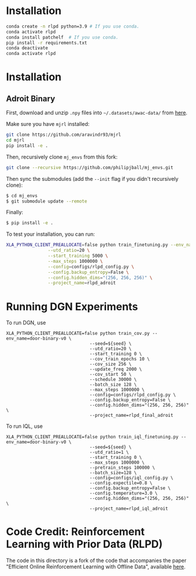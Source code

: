 
# Installation

```bash
conda create -n rlpd python=3.9 # If you use conda.
conda activate rlpd
conda install patchelf  # If you use conda.
pip install -r requirements.txt
conda deactivate
conda activate rlpd
```

# Installation

## Adroit Binary

First, download and unzip `.npy` files into `~/.datasets/awac-data/` from [here](https://drive.google.com/file/d/1yUdJnGgYit94X_AvV6JJP5Y3Lx2JF30Y/view?pli=1).


Make sure you have `mjrl` installed:
```bash
git clone https://github.com/aravindr93/mjrl
cd mjrl
pip install -e .
```

Then, recursively clone `mj_envs` from this fork:
```bash
git clone --recursive https://github.com/philipjball/mj_envs.git
```

Then sync the submodules (add the `--init` flag if you didn't recursively clone):
```bash
$ cd mj_envs  
$ git submodule update --remote
```

Finally:
```bash
$ pip install -e .
```

To test your installation, you can run:
```bash
XLA_PYTHON_CLIENT_PREALLOCATE=false python train_finetuning.py --env_name=pen-binary-v0 \
                --utd_ratio=20 \
                --start_training 5000 \
                --max_steps 1000000 \
                --config=configs/rlpd_config.py \
                --config.backup_entropy=False \
                --config.hidden_dims="(256, 256, 256)" \
                --project_name=rlpd_adroit
```

# Running DGN Experiments


To run DGN, use

```
XLA_PYTHON_CLIENT_PREALLOCATE=false python train_cov.py --env_name=door-binary-v0 \
                                --seed=${seed} \
                                --utd_ratio=20 \
                                --start_training 0 \
                                --cov_train_epochs 10 \
                                --cov_size 256 \
                                --update_freq 2000 \
                                --cov_start 50 \
                                --schedule 30000 \
                                --batch_size 128 \
                                --max_steps 1000000 \
                                --config=configs/rlpd_config.py \
                                --config.backup_entropy=False \
                                --config.hidden_dims="(256, 256, 256)" \
                                --project_name=rlpd_final_adroit
```

To run IQL, use

```
XLA_PYTHON_CLIENT_PREALLOCATE=false python train_iql_finetuning.py --env_name=door-binary-v0 \
                                --seed=${seed} \
                                --utd_ratio=1 \
                                --start_training 0 \
                                --max_steps 1000000 \
                                --pretrain_steps 100000 \
                                --batch_size=128 \
                                --config=configs/iql_config.py \
                                --config.expectile=0.8 \
                                --config.backup_entropy=False \
                                --config.temperature=3.0 \
                                --config.hidden_dims="(256, 256, 256)" \
                                --project_name=rlpd_iql_adroit
```


# Code Credit: Reinforcement Learning with Prior Data (RLPD)


The code in this directory is a fork of the code that accompanies the paper "Efficient Online Reinforcement Learning with Offline Data", available [here](https://arxiv.org/abs/2302.02948).
